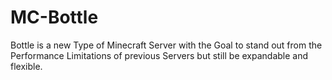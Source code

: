 # MC-Bottle
Bottle is a new Type of Minecraft Server with the Goal to stand out from the Performance Limitations of previous Servers but still be expandable and flexible.
